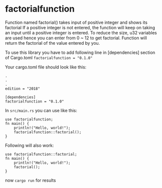 # factorialfunction
Function named factorial() takes input of positive integer and shows its factorial
If a positive integer is not entered, the function will keep on taking an input until a positive integer is entered.
To reduce the size, u32 variables are used hence you can enter from 0 ~ 12 to get factorial.
Function will return the factorial of the value entered by you.

To use this library you have to add following line in [dependencies] section of Cargo.toml
`factorialfunction = "0.1.0"`

Your cargo.toml file should look like this:
```
.
.
.
edition = "2018"

[dependencies]
factorialfunction = "0.1.0"
```

In `src/main.rs` you can use like this:

```
use factorialfunction;
fn main() {
    println!("Hello, world!");
    factorialfunction::factorial();
}
```
Following will also work:

```
use factorialfunction::factorial;
fn main() {
    println!("Hello, world!");
    factorial();
}
```

now `cargo run` for results
